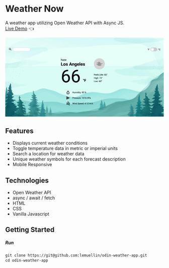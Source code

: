# Weather Now
A weather app utilizing Open Weather API with Async JS.  
[Live Demo](https://lemuellin.github.io/odin-weather-app/) :point_left:

<img src="./weatherNow.png">

## Features
-   Displays current weather conditions
-   Toggle temperature data in metric or imperial units
-   Search a location for weather data
-   Unique weather symbols for each forecast description
-   Mobile Responsive

## Technologies
-   Open Weather API
-   async / await / fetch
-   HTML
-   CSS
-   Vanilla Javascript

## Getting Started
##### Run
```
git clone https://git@github.com:lemuellin/odin-weather-app.git
cd odin-weather-app
```